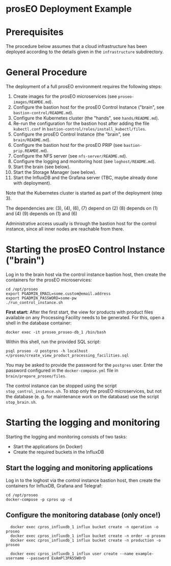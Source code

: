 prosEO Deployment Example
=========================


# Prerequisites

The procedure below assumes that a cloud infrastructure has been deployed according to the details given in the
`infrastructure` subdirectory.


# General Procedure

The deployment of a full prosEO environment requires the following steps:
1. Create images for the prosEO microservices (see `proseo-images/REAMDE.md`).
2. Configure the bastion host for the prosEO Control Instance ("brain", see `bastion-control/README.md`).
3. Configure the Kubernetes cluster (the "hands", see `hands/README.md`).
4. Re-run the configuration for the bastion host after adding the file `kubectl.conf` in `bastion-control/roles/install_kubectl/files`.
5. Configure the prosEO Control Instance (the "brain", see `brain/README.md`).
6. Configure the bastion host for the prosEO PRIP (see `bastion-prip.REAMDE.md`).
7. Configure the NFS server (see `nfs-server/README.md`).
8. Configure the logging and monitoring host (see `loghost/README.md`).
9. Start the brain (see below).
10. Start the Storage Manager (see below).
11. Start the InfluxDB and the Grafana server (TBC, maybe already done with deployment).

Note that the Kubernetes cluster is started as part of the deployment (step 3).

The dependencies are:
(3), (4), (6), (7) depend on (2)
(8) depends on (1) and (4)
(9) depends on (1) and (6)

Administrative access usually is through the bastion host for the control instance, since all inner nodes are reachable from there.


# Starting the prosEO Control Instance ("brain")

Log in to the brain host via the control instance bastion host, then create the containers for the prosEO microservices:
```
cd /opt/proseo
export PGADMIN_EMAIL=some.custom@email.address
export PGADMIN_PASSWORD=some-pw
./run_control_instance.sh
```

__First start:__ After the first start, the view for products with product files available on any Processing Facility
needs to be generated. For this, open a shell in the database container:
```
docker exec -it proseo_proseo-db_1 /bin/bash
```
Within this shell, run the provided SQL script:
```
psql proseo -U postgres -h localhost </proseo/create_view_product_processing_facilities.sql
```
You may be asked to provide the password for the `postgres` user. Enter the password configured in the `docker-compose.yml` file
in `brain/prepare_proseo/files`.

The control instance can be stopped using the script `stop_control_instance.sh`. To stop only the prosEO microservices, but not
the database (e. g. for maintenance work on the database) use the script `stop_brain.sh`.


# Starting the logging and monitoring

Starting the logging and monitoring consists of two tasks:
- Start the applications (in Docker)
- Create the required buckets in the InfluxDB


## Start the logging and monitoring applications

Log in to the loghost via the control instance bastion host, then create the containers for InfluxDB, Grafana and Telegraf:
```
cd /opt/proseo
docker-compose -p cpros up -d
```

## Configure the monitoring database (only once!)

```
  docker exec cpros_influxdb_1 influx bucket create -n operation -o proseo
  docker exec cpros_influxdb_1 influx bucket create -n order -o proseo
  docker exec cpros_influxdb_1 influx bucket create -n production -o proseo

  docker exec cpros_influxdb_1 influx user create --name example-username --password ExAmPl3PA55W0rD
```
